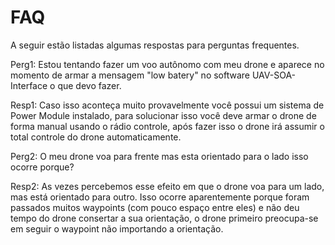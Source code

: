 # FAQ

A seguir estão listadas algumas respostas para perguntas frequentes.

Perg1: Estou tentando fazer um voo autônomo com meu drone e aparece no momento de armar a mensagem "low batery" no software UAV-SOA-Interface o que devo fazer.

Resp1: Caso isso aconteça muito provavelmente você possui um sistema de Power Module instalado, para solucionar isso você deve armar o drone de forma manual usando o rádio controle, após fazer isso o drone irá assumir o total controle do drone automaticamente.

Perg2: O meu drone voa para frente mas esta orientado para o lado isso ocorre porque?

Resp2: As vezes percebemos esse efeito em que o drone voa para um lado, mas está orientado para outro. Isso ocorre aparentemente porque foram passados muitos waypoints (com pouco espaço entre eles) e não deu tempo do drone consertar a sua orientação, o drone primeiro preocupa-se em seguir o waypoint não importando a orientação.
